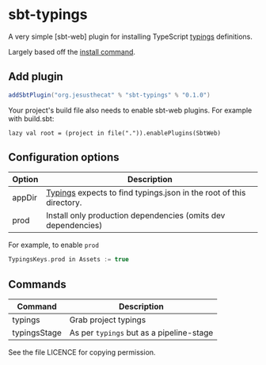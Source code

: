 sbt-typings
==========

A very simple [sbt-web] plugin for installing TypeScript [typings](https://github.com/typings/typings) definitions.

Largely based off the [install command](https://github.com/typings/typings/blob/master/docs/commands.md).

Add plugin
----------

```scala
addSbtPlugin("org.jesusthecat" % "sbt-typings" % "0.1.0")
```

Your project's build file also needs to enable sbt-web plugins. For example with build.sbt:

    lazy val root = (project in file(".")).enablePlugins(SbtWeb)

Configuration options
-------------

Option              | Description
--------------------|------------
appDir              | [Typings](https://github.com/typings/typings) expects to find typings.json in the root of this directory.
prod                | Install only production dependencies (omits dev dependencies)

For example, to enable `prod`

```scala
TypingsKeys.prod in Assets := true
```

Commands
--------------

Command             | Description
--------------------|------------
typings             | Grab project typings
typingsStage        | As per `typings` but as a pipeline-stage


See the file LICENCE for copying permission.
